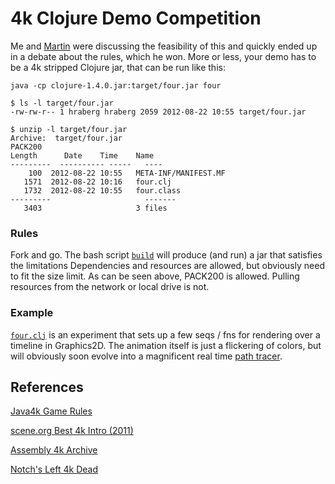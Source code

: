 # 4k Clojure Demo Competition


Me and [Martin](martinsprogrammingblog.blogspot.co.uk) were discussing the feasibility of this and quickly ended up in a debate about the rules, which he won.
More or less, your demo has to be a 4k stripped Clojure jar, that can be run like this:

    java -cp clojure-1.4.0.jar:target/four.jar four

    $ ls -l target/four.jar
    -rw-rw-r-- 1 hraberg hraberg 2059 2012-08-22 10:55 target/four.jar

    $ unzip -l target/four.jar
    Archive:  target/four.jar
    PACK200
    Length      Date    Time    Name
    ---------  ---------- -----   ----
        100  2012-08-22 10:55   META-INF/MANIFEST.MF
       1571  2012-08-22 10:16   four.clj
       1732  2012-08-22 10:55   four.class
    ---------                     -------
       3403                     3 files


### Rules

Fork and go. The bash script [`build`](https://github.com/hraberg/four/blob/master/build) will produce (and run) a jar that satisfies the limitations
Dependencies and resources are allowed, but obviously need to fit the size limit. As can be seen above, PACK200 is allowed. Pulling resources from the network or local drive is not.


### Example

[`four.clj`](https://github.com/hraberg/four/blob/master/src/four.clj) is an experiment that sets up a few seqs / fns for rendering over a timeline in Graphics2D.
The animation itself is just a flickering of colors, but will obviously soon evolve into a magnificent real time [path tracer](http://www.kevinbeason.com/smallpt/).


## References

[Java4k Game Rules](http://www.java4k.com/index.php?action=view&page=rulesjudg)

[scene.org Best 4k Intro (2011)](http://awards.scene.org/awards.php?year=2011&cat=10)

[Assembly 4k Archive](http://archive.assembly.org/2011/4k-intro)

[Notch's Left 4k Dead](http://www.mojang.com/notch/j4k/l4kd/)
